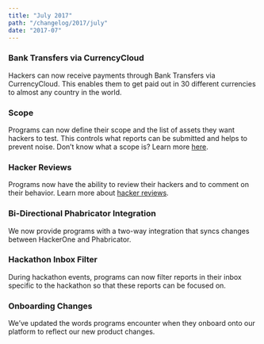 ```yaml
---
title: "July 2017"
path: "/changelog/2017/july"
date: "2017-07"
---
```


### Bank Transfers via CurrencyCloud
Hackers can now receive payments through Bank Transfers via CurrencyCloud. This enables them to get paid out in 30 different currencies to almost any country in the world. 

### Scope
Programs can now define their scope and the list of assets they want hackers to test. This controls what reports can be submitted and helps to prevent noise. Don’t know what a scope is? Learn more [here](/programs/defining-scope.html).

### Hacker Reviews
Programs now have the ability to review their hackers and to comment on their behavior. Learn more about [hacker reviews](/programs/hacker-reviews.html). 

### Bi-Directional Phabricator Integration
We now provide programs with a two-way integration that syncs changes between HackerOne and Phabricator. 

### Hackathon Inbox Filter
During hackathon events, programs can now filter reports in their inbox specific to the hackathon so that these reports can be focused on.

### Onboarding Changes
We’ve updated the words programs encounter when they onboard onto our platform to reflect our new product changes. 
